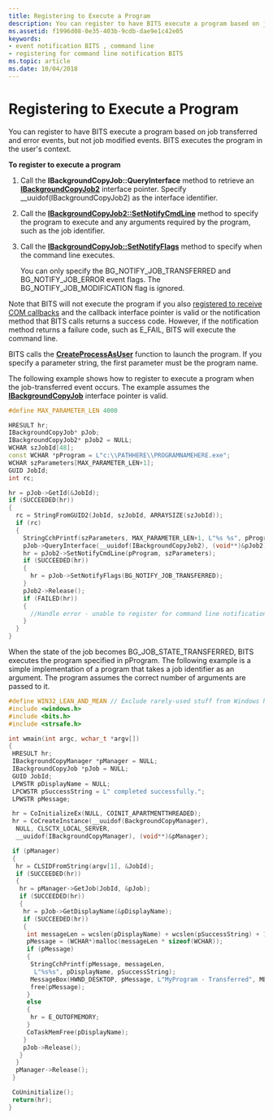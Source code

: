 ```yaml
---
title: Registering to Execute a Program
description: You can register to have BITS execute a program based on job transferred and error events, but not job modified events. BITS executes the program in the user's context.
ms.assetid: f1996d08-0e35-403b-9cdb-dae9e1c42e05
keywords:
- event notification BITS , command line
- registering for command line notification BITS
ms.topic: article
ms.date: 10/04/2018
---
```


# Registering to Execute a Program

You can register to have BITS execute a program based on job transferred and error events, but not job modified events. BITS executes the program in the user's context.

**To register to execute a program**

1.  Call the **IBackgroundCopyJob::QueryInterface** method to retrieve an [**IBackgroundCopyJob2**](/windows/desktop/api/Bits1_5/nn-bits1_5-ibackgroundcopyjob2) interface pointer. Specify \_\_uuidof(IBackgroundCopyJob2) as the interface identifier.
2.  Call the [**IBackgroundCopyJob2::SetNotifyCmdLine**](/windows/desktop/api/Bits1_5/nf-bits1_5-ibackgroundcopyjob2-setnotifycmdline) method to specify the program to execute and any arguments required by the program, such as the job identifier.

3.  Call the [**IBackgroundCopyJob::SetNotifyFlags**](/windows/desktop/api/Bits/nf-bits-ibackgroundcopyjob-setnotifyflags) method to specify when the command line executes.

    You can only specify the BG\_NOTIFY\_JOB\_TRANSFERRED and BG\_NOTIFY\_JOB\_ERROR event flags. The BG\_NOTIFY\_JOB\_MODIFICATION flag is ignored.

Note that BITS will not execute the program if you also [registered to receive COM callbacks](registering-a-com-callback.md) and the callback interface pointer is valid or the notification method that BITS calls returns a success code. However, if the notification method returns a failure code, such as E\_FAIL, BITS will execute the command line.

BITS calls the [**CreateProcessAsUser**](https://docs.microsoft.com/windows/desktop/api/processthreadsapi/nf-processthreadsapi-createprocessasusera) function to launch the program. If you specify a parameter string, the first parameter must be the program name.

The following example shows how to register to execute a program when the job-transferred event occurs. The example assumes the [**IBackgroundCopyJob**](/windows/desktop/api/Bits/nn-bits-ibackgroundcopyjob) interface pointer is valid.


```C++
#define MAX_PARAMETER_LEN 4000

HRESULT hr;
IBackgroundCopyJob* pJob;
IBackgroundCopyJob2* pJob2 = NULL;
WCHAR szJobId[48];
const WCHAR *pProgram = L"c:\\PATHHERE\\PROGRAMNAMEHERE.exe";
WCHAR szParameters[MAX_PARAMETER_LEN+1];
GUID JobId;
int rc;

hr = pJob->GetId(&JobId);
if (SUCCEEDED(hr))
{
  rc = StringFromGUID2(JobId, szJobId, ARRAYSIZE(szJobId));
  if (rc)
  {
    StringCchPrintf(szParameters, MAX_PARAMETER_LEN+1, L"%s %s", pProgram, szJobId);
    pJob->QueryInterface(__uuidof(IBackgroundCopyJob2), (void**)&pJob2);
    hr = pJob2->SetNotifyCmdLine(pProgram, szParameters);
    if (SUCCEEDED(hr))
    {
      hr = pJob->SetNotifyFlags(BG_NOTIFY_JOB_TRANSFERRED);
    }
    pJob2->Release();
    if (FAILED(hr))
    {
      //Handle error - unable to register for command line notification.
    }
  }
}
```



When the state of the job becomes BG\_JOB\_STATE\_TRANSFERRED, BITS executes the program specified in pProgram. The following example is a simple implementation of a program that takes a job identifier as an argument. The program assumes the correct number of arguments are passed to it.


```C++
#define WIN32_LEAN_AND_MEAN // Exclude rarely-used stuff from Windows headers
#include <windows.h>
#include <bits.h>
#include <strsafe.h>

int wmain(int argc, wchar_t *argv[])
{
 HRESULT hr;
 IBackgroundCopyManager *pManager = NULL;
 IBackgroundCopyJob *pJob = NULL;
 GUID JobId;
 LPWSTR pDisplayName = NULL;
 LPCWSTR pSuccessString = L" completed successfully.";
 LPWSTR pMessage;

 hr = CoInitializeEx(NULL, COINIT_APARTMENTTHREADED);
 hr = CoCreateInstance(__uuidof(BackgroundCopyManager),
  NULL, CLSCTX_LOCAL_SERVER,
  __uuidof(IBackgroundCopyManager), (void**)&pManager);

 if (pManager)
 {
  hr = CLSIDFromString(argv[1], &JobId);
  if (SUCCEEDED(hr))
  {
   hr = pManager->GetJob(JobId, &pJob);
   if (SUCCEEDED(hr))
   {
    hr = pJob->GetDisplayName(&pDisplayName);
    if (SUCCEEDED(hr))
    {
     int messageLen = wcslen(pDisplayName) + wcslen(pSuccessString) + 1;
     pMessage = (WCHAR*)malloc(messageLen * sizeof(WCHAR));
     if (pMessage)
     {
      StringCchPrintf(pMessage, messageLen,
       L"%s%s", pDisplayName, pSuccessString);
      MessageBox(HWND_DESKTOP, pMessage, L"MyProgram - Transferred", MB_OK);
      free(pMessage);
     }
     else
     {
      hr = E_OUTOFMEMORY;
     }
     CoTaskMemFree(pDisplayName);
    }
    pJob->Release();
   }
  }
  pManager->Release();
 }

 CoUninitialize();
 return(hr);
}
```



 

 




